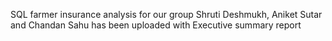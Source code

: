 SQL farmer insurance analysis for our group Shruti Deshmukh, Aniket Sutar and Chandan Sahu has been uploaded with Executive summary report

